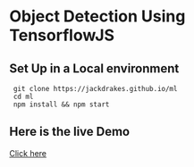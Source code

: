 # Object Detection Using TensorflowJS 

## Set Up in a Local environment
```
 git clone https://jackdrakes.github.io/ml
 cd ml
 npm install && npm start
```


## Here is the live  Demo
[Click here](https://aesthetic-babka-a52c1e.netlify.app/)
